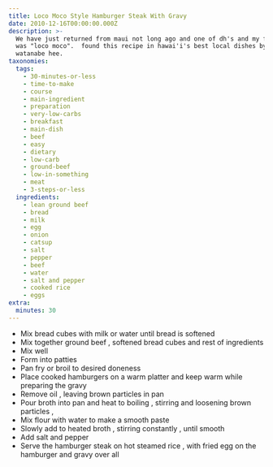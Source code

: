 ```yaml
---
title: Loco Moco Style Hamburger Steak With Gravy
date: 2010-12-16T00:00:00.000Z
description: >-
  We have just returned from maui not long ago and one of dh's and my favorites
  was "loco moco".  found this recipe in hawai'i's best local dishes by jean
  watanabe hee.
taxonomies:
  tags:
    - 30-minutes-or-less
    - time-to-make
    - course
    - main-ingredient
    - preparation
    - very-low-carbs
    - breakfast
    - main-dish
    - beef
    - easy
    - dietary
    - low-carb
    - ground-beef
    - low-in-something
    - meat
    - 3-steps-or-less
  ingredients:
    - lean ground beef
    - bread
    - milk
    - egg
    - onion
    - catsup
    - salt
    - pepper
    - beef
    - water
    - salt and pepper
    - cooked rice
    - eggs
extra:
  minutes: 30
---
```

 - Mix bread cubes with milk or water until bread is softened
 - Mix together ground beef , softened bread cubes and rest of ingredients
 - Mix well
 - Form into patties
 - Pan fry or broil to desired doneness
 - Place cooked hamburgers on a warm platter and keep warm while preparing the gravy
 - Remove oil , leaving brown particles in pan
 - Pour broth into pan and heat to boiling , stirring and loosening brown particles ,
 - Mix flour with water to make a smooth paste
 - Slowly add to heated broth , stirring constantly , until smooth
 - Add salt and pepper
 - Serve the hamburger steak on hot steamed rice , with fried egg on the hamburger and gravy over all
